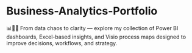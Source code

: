 # Business-Analytics-Portfolio
📊📁🔄 From data chaos to clarity — explore my collection of Power BI dashboards, Excel-based insights, and Visio process maps designed to improve decisions, workflows, and strategy.
